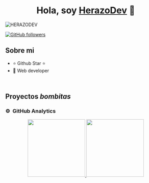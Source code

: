 <div align="center">
<h1 align="center">Hola, soy <a href="https://github.com/CarlosHerazo">HerazoDev</a> 👋</h1>
</div>
<img src="https://i.ibb.co/68HkjCw/HERAZODEV.png" alt="HERAZODEV" border="0">

[![GitHub followers]()](https://github.com/CarlosHerazo)

## Sobre mi

- ⭐ Github Star ⭐ 
- 📲 Web developer
<br>

## Proyectos *bombitas*


>
### ⚙️ &nbsp;GitHub Analytics

<p align="center">
<a href="https://github.com/CarlosHerazo">
  <img height="180em" src="https://github-readme-stats-eight-theta.vercel.app/api?username=CarlosHerazo&show_icons=true&theme=algolia&include_all_commits=true&count_private=true"/>
  <img height="180em" src="https://github-readme-stats-eight-theta.vercel.app/api/top-langs/?username=CarlosHerazo&layout=compact&langs_count=8&theme=algolia"/>
</a>
</p>
